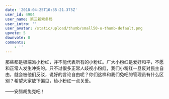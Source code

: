 ```yaml
---
date: '2018-04-25T10:35:21.375Z'
user_id: 4904
user_name: 第三新索多玛
user_intro: ''
user_avatar: /static/upload/thumb/small50-u-thumb-default.png
upvote: 5
downvote: 0
comments:
    - ''
---
```


那些都是极端派小粉红，并不能代表所有的小粉红。广大小粉红是爱好和平，不愿和正常人发生冲突的。只不过很多正常人歧视小粉红，我们小粉红一旦反对民主自由，就会被他们反驳，说好的言论自由呢？你们这样和我们兔吧的管理员有什么区别？希望大家放下偏见，给小粉红一点关爱。

——安腊胡兔克吧！
